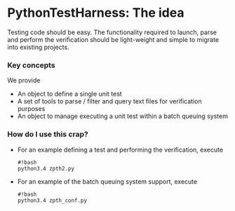 # PythonTestHarness: The idea #

Testing code should be easy. The functionality required to launch, parse and perform the verification should be light-weight and simple to migrate into existing projects.

### Key concepts ###

We provide

* An object to define a single unit test
* A set of tools to parse / filter and query text files for verification purposes
* An object to manage executing a unit test within a batch queuing system

### How do I use this crap? ###

* For an example defining a test and performing the verification, execute 
  ```
  #!bash
  python3.4 zpth2.py
  ```
* For an example of the batch queuing system support, execute  
  ```
  #!bash
  python3.4 zpth_conf.py
  ```